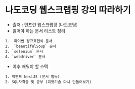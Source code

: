 # 나도코딩 웹스크랩핑 강의 따라하기
- 출저 : 인프런 웹스크랩핑  [나도코딩]
- 읽어야 하는 문서 리스트 정리
```
1.  파이썬 정규표현식 문서
2.  `beautifulSoup` 문서 
3. `selenium` 문서
4. `webdriver` 문서
```
- 이후 배워야 할 스택
```
1. 백엔드 NestJS (문서 필독)
2. SQL자격증 및 공부 (피벗기술 다시 만들어보기)
```